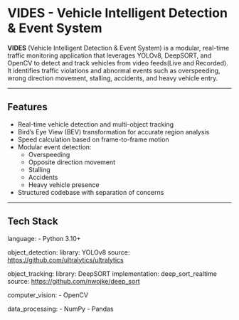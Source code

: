 # VIDES - Vehicle Intelligent Detection & Event System

**VIDES** (Vehicle Intelligent Detection & Event System) is a modular, real-time traffic monitoring application that leverages YOLOv8, DeepSORT, and OpenCV to detect and track vehicles from video feeds(Live and Recorded). It identifies traffic violations and abnormal events such as overspeeding, wrong direction movement, stalling, accidents, and heavy vehicle entry.

---

## Features

- Real-time vehicle detection and multi-object tracking
- Bird’s Eye View (BEV) transformation for accurate region analysis
- Speed calculation based on frame-to-frame motion
- Modular event detection:
  - Overspeeding
  - Opposite direction movement
  - Stalling
  - Accidents
  - Heavy vehicle presence
- Structured codebase with separation of concerns

---

## Tech Stack
  
  language: 
    - Python 3.10+
  
  object_detection:
    library: YOLOv8
    source: https://github.com/ultralytics/ultralytics

  object_tracking:
    library: DeepSORT
    implementation: deep_sort_realtime
    source: https://github.com/nwojke/deep_sort

  computer_vision:
    - OpenCV

  data_processing:
    - NumPy
    - Pandas